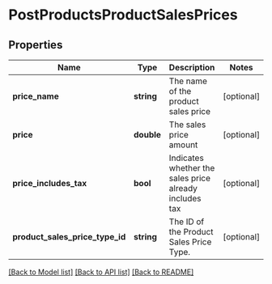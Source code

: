# PostProductsProductSalesPrices

## Properties
Name | Type | Description | Notes
------------ | ------------- | ------------- | -------------
**price_name** | **string** | The name of the product sales price | [optional] 
**price** | **double** | The sales price amount | [optional] 
**price_includes_tax** | **bool** | Indicates whether the sales price already includes tax | [optional] 
**product_sales_price_type_id** | **string** | The ID of the Product Sales Price Type. | [optional] 

[[Back to Model list]](../README.md#documentation-for-models) [[Back to API list]](../README.md#documentation-for-api-endpoints) [[Back to README]](../README.md)


